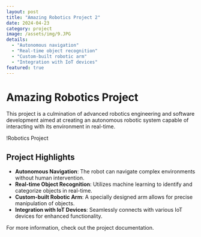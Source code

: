 ```yaml
---
layout: post
title: "Amazing Robotics Project 2"
date: 2024-04-23
category: project
image: /assets/img/9.JPG
details:
  - "Autonomous navigation"
  - "Real-time object recognition"
  - "Custom-built robotic arm"
  - "Integration with IoT devices"
featured: true
---
```


# Amazing Robotics Project

This project is a culmination of advanced robotics engineering and software development aimed at creating an autonomous robotic system capable of interacting with its environment in real-time.

!Robotics Project

## Project Highlights

- **Autonomous Navigation**: The robot can navigate complex environments without human intervention.
- **Real-time Object Recognition**: Utilizes machine learning to identify and categorize objects in real-time.
- **Custom-built Robotic Arm**: A specially designed arm allows for precise manipulation of objects.
- **Integration with IoT Devices**: Seamlessly connects with various IoT devices for enhanced functionality.

For more information, check out the project documentation.
